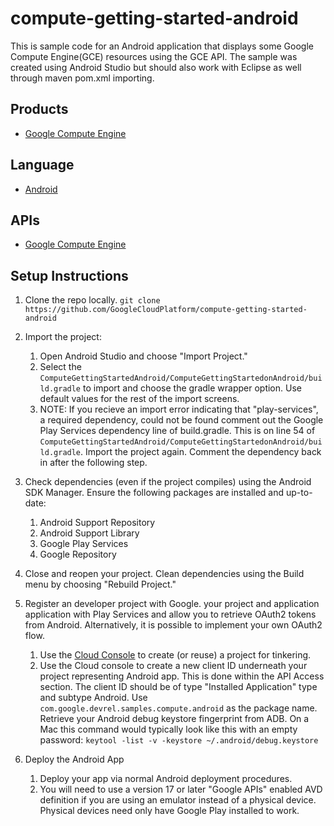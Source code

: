 compute-getting-started-android
==========================================

This is sample code for an Android application that displays some Google Compute
Engine(GCE) resources using the GCE API. The sample was created using
Android Studio but should also work with Eclipse as well through maven pom.xml
importing. 

## Products
- [Google Compute Engine][1]

## Language
- [Android][2]

## APIs
- [Google Compute Engine][1]

## Setup Instructions
1. Clone the repo locally.
    `git clone https://github.com/GoogleCloudPlatform/compute-getting-started-android`
1. Import the project:
    1. Open Android Studio and choose "Import Project."
    1. Select the `ComputeGettingStartedAndroid/ComputeGettingStartedonAndroid/build.gradle`
to import and choose the gradle wrapper option. Use default values for the rest
of the import screens.
    1. NOTE: If you recieve an import error indicating that "play-services", a
required dependency, could not be found comment out the Google Play Services
dependency line of build.gradle. This is on line 54 of
`ComputeGettingStartedAndroid/ComputeGettingStartedonAndroid/build.gradle`.
Import the project again. Comment the dependency back in after the following step.

1. Check dependencies (even if the project compiles) using the Android SDK
Manager. Ensure the following packages are installed and up-to-date:
    1. Android Support Repository
    1. Android Support Library
    1. Google Play Services
    1. Google Repository

1. Close and reopen your project. Clean dependencies using the Build menu
by choosing "Rebuild Project."

1. Register an developer project with Google.
your project and application application with Play Services and allow you to retrieve OAuth2 tokens
from Android. Alternatively, it is possible to implement your own OAuth2 flow.
    1. Use the [Cloud Console][8] to create (or reuse) a project for tinkering.
    1. Use the Cloud console to create a new client ID underneath your project
representing Android app. This is done within the API Access section. The
client ID should be of type "Installed Application" type and subtype Android.
Use `com.google.devrel.samples.compute.android` as the package name. Retrieve
your Android debug keystore fingerprint from ADB. On a Mac this command would
typically look like this with an empty password:
    `keytool -list -v -keystore ~/.android/debug.keystore`

1. Deploy the Android App
    1. Deploy your app via normal Android deployment procedures.
    1. You will need to use a version 17 or later "Google APIs" enabled AVD
definition if you are using an emulator instead of a physical device. Physical
devices need only have Google Play installed to work.

[1]: http://developers.google.com/compute
[2]: http://developer.android.com/reference/packages.html
[8]: http://cloud.google.com/console
